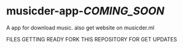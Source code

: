 # musicder-app-*COMING_SOON*
A app for download music. also get website on musicder.ml

FILES GETTING READY FORK THIS REPOSITORY FOR GET UPDATES 

